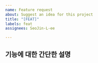 ```yaml
---
name: Feature request
about: Suggest an idea for this project
title: "[FEAT]"
labels: feat
assignees: SeoJin-L-ee

---
```


## 기능에 대한 간단한 설명
